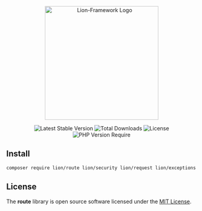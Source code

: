 <p align="center">
  <a href="https://lion-client.vercel.app/" target="_blank">
    <img
         src="https://github.com/lion-packages/mailer/assets/132396080/b4a5f07a-0035-4f07-b998-ef3adb32eaec"
         width="300"
         alt="Lion-Framework Logo"
    >
  </a>
</p>

<p align="center">
  <img src="https://poser.pugx.org/lion/route/v" alt="Latest Stable Version">
  <img src="https://poser.pugx.org/lion/route/downloads" alt="Total Downloads">
  <img src="https://poser.pugx.org/lion/route/license" alt="License">
  <img src="https://poser.pugx.org/lion/route/require/php" alt="PHP Version Require">
</p>

## Install

```bash
composer require lion/route lion/security lion/request lion/exceptions lion/dependency-injection
```

## License

The <strong>route</strong> library is open source software licensed under the [MIT License](https://github.com/lion-packages/route/blob/main/LICENSE).

